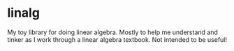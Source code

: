 linalg
======

My toy library for doing linear algebra. Mostly to help me understand and
tinker as I work through a linear algebra textbook. Not intended to be useful!
